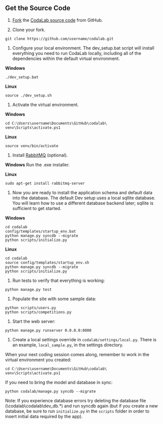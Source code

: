 ## Get the Source Code

1. [Fork](https://help.github.com/articles/fork-a-repo) the [CodaLab source code](https://github.com/codalab/codalab) from GitHub.

1. Clone your fork.
```
git clone https://github.com/username/codalab.git
```

1. Configure your local environment. The dev_setup.bat script will install everything you need to run CodaLab locally, including all of the dependencies within the default virtual environment.

**Windows**
```
./dev_setup.bat
```
**Linux**
```
source ./dev_setup.sh
```

1. Activate the virtual environment.

**Windows**
```
cd C:\Users\username\Documents\GitHub\codalab\
venv\Scripts\activate.ps1
```

**Linux**
```
source venv/bin/activate
```

1. Install [RabbitMQ](http://www.rabbitmq.com/download.html) (optional).

**Windows**
Run the .exe installer.

**Linux**
```
sudo apt-get install rabbitmq-server
```

1. Now you are ready to install the application schema and default data into the database. The default Dev setup uses a local sqllite database. You will learn how to use a different database backend later; sqllite is sufficient to get started.

**Windows** 
```
cd codalab
config/templates/startup_env.bat
python manage.py syncdb --migrate
python scripts/initialize.py
```

**Linux**
```
cd codalab
source config/templates/startup_env.sh
python manage.py syncdb --migrate
python scripts/initialize.py
```

1. Run tests to verify that everything is working:
```
python manage.py test
```

1. Populate the site with some sample data:
```        
python scripts/users.py
python scripts/competitions.py
```

1. Start the web server:
```
python manage.py runserver 0.0.0.0:8000
```

1. Create a local settings override in `codalab/settings/local.py`. There is an example, `local_sample.py`, in the settings directory.

When your next coding session comes along, remember to work in the virtual environment you created:
```
cd C:\Users\username\Documents\GitHub\codalab\
venv\Scripts\activate.ps1
```

If you need to bring the model and database in sync:
```
python codalab/manage.py syncdb --migrate
```
Note: If you experience database errors try deleting the database file (\codalab\codalab\dev_db.*) and run syncdb again (but if you create a new database, be sure to run `initialize.py` in the `scripts` folder in order to insert initial data required by the app).
